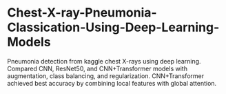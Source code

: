 # Chest-X-ray-Pneumonia-Classication-Using-Deep-Learning-Models
Pneumonia detection from kaggle chest X-rays using deep learning. Compared CNN, ResNet50, and CNN+Transformer models with augmentation, class balancing, and regularization. CNN+Transformer achieved best accuracy by combining local features with global attention.
